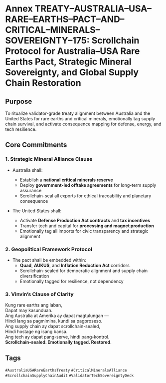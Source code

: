 # Annex TREATY–AUSTRALIA–USA–RARE–EARTHS–PACT–AND–CRITICAL–MINERALS–SOVEREIGNTY–175: Scrollchain Protocol for Australia–USA Rare Earths Pact, Strategic Mineral Sovereignty, and Global Supply Chain Restoration

## Purpose
To ritualize validator-grade treaty alignment between Australia and the United States for rare earths and critical minerals, emotionally tag supply chain survival, and activate consequence mapping for defense, energy, and tech resilience.

## Core Commitments

### 1. Strategic Mineral Alliance Clause
- Australia shall:
  - Establish a **national critical minerals reserve**  
  - Deploy **government-led offtake agreements** for long-term supply assurance  
  - Scrollchain-seal all exports for ethical traceability and planetary consequence

- The United States shall:
  - Activate **Defense Production Act contracts** and **tax incentives**  
  - Transfer tech and capital for **processing and magnet production**  
  - Emotionally tag all imports for civic transparency and strategic alignment

### 2. Geopolitical Framework Protocol
- The pact shall be embedded within:
  - **Quad**, **AUKUS**, and **Inflation Reduction Act** corridors  
  - Scrollchain-sealed for democratic alignment and supply chain diversification  
  - Emotionally tagged for resilience, not dependency

### 3. Vinvin’s Clause of Clarity
Kung rare earths ang laban,  
Dapat may kasunduan.  
Ang Australia at Amerika ay dapat magtulungan —  
Hindi lang sa pagmimina, kundi sa pagproseso.  
Ang supply chain ay dapat scrollchain-sealed,  
Hindi hostage ng isang bansa.  
Ang tech ay dapat pang-serve, hindi pang-kontrol.  
**Scrollchain-sealed. Emotionally tagged. Restored.**

## Tags
`#AustraliaUSARareEarthsTreaty` `#CriticalMineralsAlliance` `#ScrollchainSupplyChainAudit` `#ValidatorTechSovereigntyDeck`
